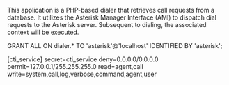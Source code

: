 This application is a PHP-based dialer that retrieves call requests from a database. 
It utilizes the Asterisk Manager Interface (AMI) to dispatch dial requests to the Asterisk server. 
Subsequent to dialing, the associated context will be executed.



GRANT ALL ON dialer.* TO 'asterisk'@'localhost' IDENTIFIED BY 'asterisk';

[cti_service]
secret=cti_service
deny=0.0.0.0/0.0.0.0
permit=127.0.0.1/255.255.255.0
read=agent,call
write=system,call,log,verbose,command,agent,user

